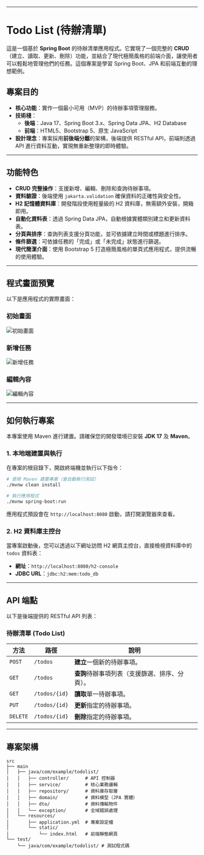 
-----

# Todo List (待辦清單)

這是一個基於 **Spring Boot** 的待辦清單應用程式。它實現了一個完整的 **CRUD**（建立、讀取、更新、刪除）功能，並結合了現代極簡風格的前端介面，讓使用者可以輕鬆地管理他們的任務。這個專案是學習 Spring Boot、JPA 和前端互動的理想範例。

## 專案目的

  * **核心功能**：實作一個最小可用（MVP）的待辦事項管理服務。
  * **技術棧**：
      * **後端**：Java 17、Spring Boot 3.x、Spring Data JPA、H2 Database
      * **前端**：HTML5、Bootstrap 5、原生 JavaScript
  * **設計理念**：專案採用**前後端分離**的架構，後端提供 RESTful API，前端則透過 API 進行資料互動，實現無重新整理的即時體驗。

-----

## 功能特色

  * **CRUD 完整操作**：支援新增、編輯、刪除和查詢待辦事項。
  * **資料驗證**：後端使用 `jakarta.validation` 確保資料的正確性與安全性。
  * **H2 記憶體資料庫**：開發階段使用輕量級的 H2 資料庫，無需額外安裝，開箱即用。
  * **自動化資料表**：透過 Spring Data JPA，自動根據實體類別建立和更新資料表。
  * **分頁與排序**：查詢列表支援分頁功能，並可依據建立時間或標題進行排序。
  * **條件篩選**：可依據任務的「完成」或「未完成」狀態進行篩選。
  * **現代簡潔介面**：使用 Bootstrap 5 打造極簡風格的單頁式應用程式，提供流暢的使用體驗。

-----

## 程式畫面預覽

以下是應用程式的實際畫面：

### 初始畫面
![初始畫面](https://i.imgur.com/jGEURWu)
### 新增任務
![新增任務](https://i.imgur.com/crLnvbo)
### 編輯內容
![編輯內容](https://i.imgur.com/gNp7Z5x)

-----

## 如何執行專案

本專案使用 Maven 進行建置。請確保您的開發環境已安裝 **JDK 17** 及 **Maven**。

### 1\. 本地端建置與執行

在專案的根目錄下，開啟終端機並執行以下指令：

```sh
# 使用 Maven 建置專案（會自動執行測試）
./mvnw clean install

# 執行應用程式
./mvnw spring-boot:run
```

應用程式預設會在 `http://localhost:8080` 啟動，請打開瀏覽器來查看。

### 2\. H2 資料庫主控台

當專案啟動後，您可以透過以下網址訪問 H2 網頁主控台，直接檢視資料庫中的 `todos` 資料表：

  * **網址**：`http://localhost:8080/h2-console`
  * **JDBC URL**：`jdbc:h2:mem:todo_db`

-----

## API 端點

以下是後端提供的 RESTful API 列表：

### 待辦清單 (Todo List)

| 方法 | 路徑 | 說明 |
|---|---|---|
| `POST` | `/todos` | **建立**一個新的待辦事項。 |
| `GET` | `/todos` | **查詢**待辦事項列表（支援篩選、排序、分頁）。 |
| `GET` | `/todos/{id}` | **讀取**單一待辦事項。 |
| `PUT` | `/todos/{id}` | **更新**指定的待辦事項。 |
| `DELETE` | `/todos/{id}` | **刪除**指定的待辦事項。 |

-----

## 專案架構

```
src
├── main
│   ├── java/com/example/todolist/
│   │   ├── controller/      # API 控制器
│   │   ├── service/         # 核心業務邏輯
│   │   ├── repository/      # 資料庫存取層
│   │   ├── domain/          # 資料模型（JPA 實體）
│   │   ├── dto/             # 資料傳輸物件
│   │   └── exception/       # 全域錯誤處理
│   └── resources/
│       ├── application.yml  # 專案設定檔
│       └── static/
│           └── index.html   # 前端靜態網頁
└── test/
    └── java/com/example/todolist/ # 測試程式碼
```
